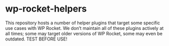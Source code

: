 # wp-rocket-helpers
This repository hosts a number of helper plugins that target some specific use cases with WP Rocket. We don’t maintain all of these plugins actively at all times; some may target older versions of WP Rocket, some may even be outdated. TEST BEFORE USE!
